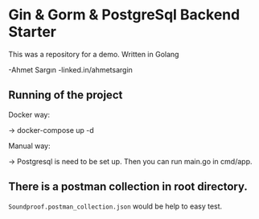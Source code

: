 # Gin & Gorm & PostgreSql Backend Starter
This was a repository for a demo. Written in Golang

-Ahmet Sargın
-linked.in/ahmetsargin

## Running of the project

Docker way:

 -> docker-compose up -d
 
Manual way:

 -> Postgresql is need to be set up. Then you can run main.go in cmd/app.
 
## There is a postman collection in root directory.

`Soundproof.postman_collection.json` would be help to easy test.
